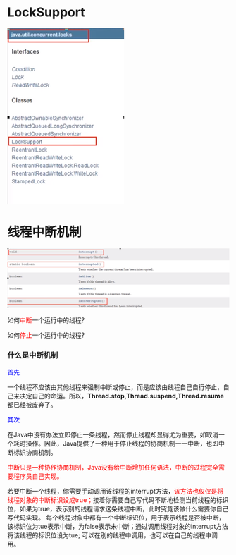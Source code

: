 # LockSupport

![](images/1.LockSupport.png)

# 线程中断机制

![](images/2.线程中断机制.png)

如何<font color = 'red'>中断</font>一个运行中的线程?

如何<font color = 'red'>停止</font>一个运行中的线程?

### 什么是中断机制

<font color = 'blue'>首先</font>

一个线程不应该由其他线程来强制中断或停止，而是应该由线程自己自行停止，自己来决定自己的命运。所以，**Thread.stop,Thread.suspend,Thread.resume** 都已经被废弃了。

<font color = 'blue'>其次</font>

在Java中没有办法立即停止一条线程，然而停止线程却显得尤为重要，如取消一个耗时操作。因此，Java提供了一种用于停止线程的协商机制一一中断，也即中断标识协商机制。

<font color = 'red'>中断只是一种协作协商机制，Java没有给中断增加任何语法，中断的过程完全需要程序员自己实现。</font>

若要中断一个线程，你需要手动调用该线程的interrupt方法，<font color = 'red'>该方法也仅仅是将线程对象的中断标识设成true；</font>接着你需要自己写代码不断地检测当前线程的标识位，如果为true，表示别的线程请求这条线程中断，此时究竟该做什么需要你自己写代码实现。
每个线程对象中都有一个中断标识位，用于表示线程是否被中断，该标识位为tue表示中断，为false表示未中断；通过调用线程对象的interrupt方法将该线程的标识位设为tue; 可以在别的线程中调用，也可以在自己的线程中调用。










